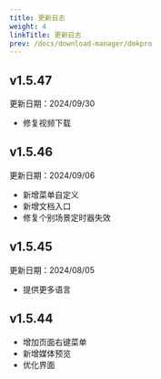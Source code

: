 ```yaml
---
title: 更新日志
weight: 4
linkTitle: 更新日志
prev: /docs/download-manager/dmkpro
---
```


## v1.5.47

更新日期：2024/09/30

- 修复视频下载

## v1.5.46

更新日期：2024/09/06

- 新增菜单自定义
- 新增文档入口
- 修复个别场景定时器失效

## v1.5.45

更新日期：2024/08/05

- 提供更多语言

## v1.5.44

- 增加页面右键菜单
- 新增媒体预览
- 优化界面
